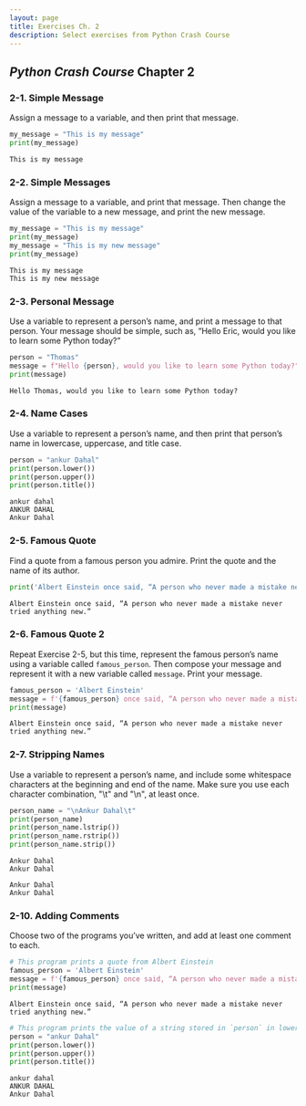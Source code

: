 ```yaml
---
layout: page
title: Exercises Ch. 2
description: Select exercises from Python Crash Course
---
```


## _Python Crash Course_ Chapter 2

### 2-1. Simple Message
Assign a message to a variable, and then print that message.


```python
my_message = "This is my message"
print(my_message)
```

    This is my message


### 2-2. Simple Messages
Assign a message to a variable, and print that message. Then change the value of the variable to a new message, and print the new message.


```python
my_message = "This is my message"
print(my_message)
my_message = "This is my new message"
print(my_message)
```

    This is my message
    This is my new message


### 2-3. Personal Message
Use a variable to represent a person’s name, and print a message to that person. Your message should be simple, such as, “Hello Eric, would you like to learn some Python today?”


```python
person = "Thomas"
message = f"Hello {person}, would you like to learn some Python today?"
print(message)
```

    Hello Thomas, would you like to learn some Python today?


### 2-4. Name Cases
Use a variable to represent a person’s name, and then print that person’s name in lowercase, uppercase, and title case.


```python
person = "ankur Dahal"
print(person.lower())
print(person.upper())
print(person.title())
```

    ankur dahal
    ANKUR DAHAL
    Ankur Dahal


### 2-5. Famous Quote
Find a quote from a famous person you admire. Print the quote and the name of its author.


```python
print('Albert Einstein once said, “A person who never made a mistake never tried anything new.”')
```

    Albert Einstein once said, “A person who never made a mistake never tried anything new.”


### 2-6. Famous Quote 2
Repeat Exercise 2-5, but this time, represent the famous person’s name using a variable called `famous_person`. Then compose your message and represent it with a new variable called `message`. Print your message.


```python
famous_person = 'Albert Einstein'
message = f'{famous_person} once said, “A person who never made a mistake never tried anything new.”'
print(message)
```

    Albert Einstein once said, “A person who never made a mistake never tried anything new.”


### 2-7. Stripping Names
Use a variable to represent a person’s name, and include some whitespace characters at the beginning and end of the name. Make sure you use each character combination, "\t" and "\n", at least once.


```python
person_name = "\nAnkur Dahal\t"
print(person_name)
print(person_name.lstrip())
print(person_name.rstrip())
print(person_name.strip())
```

    
    Ankur Dahal	
    Ankur Dahal	
    
    Ankur Dahal
    Ankur Dahal


### 2-10. Adding Comments
Choose two of the programs you’ve written, and add at least one comment to each.


```python
# This program prints a quote from Albert Einstein
famous_person = 'Albert Einstein'
message = f'{famous_person} once said, “A person who never made a mistake never tried anything new.”' # We use f string here to easily substitute the variable name for its value
print(message)
```

    Albert Einstein once said, “A person who never made a mistake never tried anything new.”



```python
# This program prints the value of a string stored in `person` in lowercase, uppercase, and title case
person = "ankur Dahal"
print(person.lower())
print(person.upper())
print(person.title())
```

    ankur dahal
    ANKUR DAHAL
    Ankur Dahal

